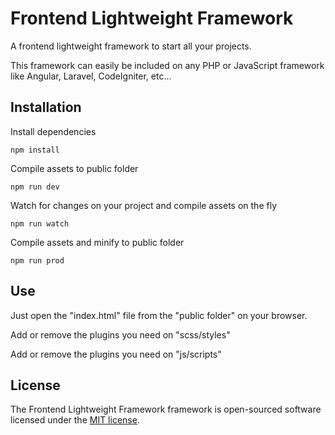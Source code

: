 # Frontend Lightweight Framework
 
A frontend lightweight framework to start all your projects.

This framework can easily be included on any PHP or JavaScript framework like Angular, Laravel, CodeIgniter, etc...


## Installation

Install dependencies

    npm install

Compile assets to public folder

    npm run dev

Watch for changes on your project and compile assets on the fly

    npm run watch

Compile assets and minify to public folder

    npm run prod


## Use

Just open the "index.html" file from the "public folder" on your browser.

Add or remove the plugins you need on "scss/styles"

Add or remove the plugins you need on "js/scripts"


## License

The Frontend Lightweight Framework framework is open-sourced software licensed under the [MIT license](https://opensource.org/licenses/MIT).
